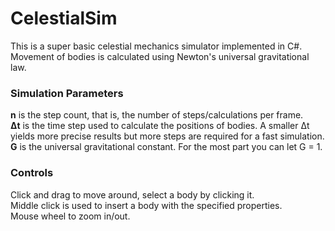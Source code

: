 # CelestialSim
This is a super basic celestial mechanics simulator implemented in C#. Movement of bodies is calculated using Newton's universal gravitational law.

### Simulation Parameters

**n** is the step count, that is, the number of steps/calculations per frame.\
**Δt** is the time step used to calculate the positions of bodies. A smaller Δt yields more precise results but more steps are required for a fast simulation.\
**G** is the universal gravitational constant. For the most part you can let G = 1.

### Controls

Click and drag to move around, select a body by clicking it.\
Middle click is used to insert a body with the specified properties.\
Mouse wheel to zoom in/out.